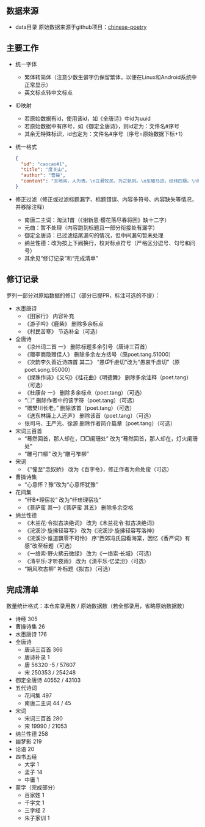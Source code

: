 ## 数据来源

- data目录 原始数据来源于github项目：[chinese-poetry](https://github.com/chinese-poetry/chinese-poetry)

## 主要工作

- 统一字体
    - 繁体转简体（注意少数生僻字仍保留繁体，以便在Linux和Android系统中正常显示）
    - 英文标点转中文标点

- ID映射
    - 若原始数据有id，使用该id，如《全唐诗》中id为uuid
    - 若原始数据中有序号，如《御定全唐诗》，则id定为：文件名#序号
    - 其余无特殊标识，id也定为：文件名#序号（序号=原始数据下标+1）

- 统一格式
  ```json
  {
    "id": "caocao#1",
    "title": "度关山",
    "author": "曹操",
    "content": "天地间，人为贵。\n立君牧民，为之轨则。\n车辙马迹，经纬四极。\n黜陟幽明，黎庶繁息。\n于铄贤圣，总统邦域。\n封建五爵，井田刑狱。\n有燔丹书，无普赦赎。\n皋陶甫侯，何有失职？\n嗟哉后世，改制易律。\n劳民为君，役赋其力。\n舜漆食器，畔者十国，\n不及唐尧，采椽不斫。\n世叹伯夷，欲以厉俗。\n侈恶之大，俭为共德。\n许由推让，岂有讼曲？\n兼爱尚同，疏者为戚。"
  }
  ```

- 修正过滤（修正或过滤标题漏字、标题错误、内容多符号、内容缺失等情况，并移除注释）
    - 南唐二主词：淘汰1首（《谢新恩·樱花落尽春将困》缺十二字）
    - 元曲：暂不处理（内容跑到标题且一部分衔接处有漏字）
    - 御定全唐诗：已过滤结尾漏句的情况，但中间漏句暂未处理
    - 纳兰性德：改为按上下阙换行，校对标点符号（严格区分逗号、句号和问号）
    - 其余见“修订记录”和“完成清单”

## 修订记录

罗列一部分对原始数据的修订（部分已提PR，标注可选的不提）：

- 水墨唐诗
    - 《田家行》 内容补充
    - 《游子吟》《鹿柴》 删除多余标点
    - 《村民苦寒》 节选补全（可选）
- 全唐诗
    - 《凉州词二首 一》 删除标题多余引号（唐诗三百首）
    - 《赠李商隐赠佳人》 删除多余左方括号（原poet.tang.51000）
    - 《次韵李久善近诗四首 其二》 “愚千慮切”改为“愚衷千虑切”（原poet.song.95000）
    - 《绿珠作诗》《又句》《桂花曲》《明德舞》 删除多余注释（poet.tang）（可选）
    - 《杜康台 一》 删除多余标点（poet.tang）（可选）
    - “〖〗” 删除作者中的该字符（poet.tang）（可选）
    - “赠樊川长老。” 删除该首（poet.tang）（可选）
    - 《送东林廉上人还庐》 删除该首（poet.tang）（可选）
    - 张司马、王严光、徐源 删除作者简介篇章（poet.tang）（可选）
- 宋词三百首
    - “蓦然回首，那人却在，□□阑珊处” 改为“蓦然回首，那人却在，灯火阑珊处”
    - “雕弓ㄇ柳” 改为“雕弓笮柳”
- 宋词
    - 《“僮至”念奴娇》 改为《百字令》，修正作者为俞处俊（可选）
- 曹操诗集
    - “心意怀？豫”改为“心意怀犹豫”
- 花间集
    - “纤B*理宿妆” 改为“纤珪理宿妆”
    - 《菩萨蛮 其一》《菩萨蛮 其五》 删除多余空格
- 纳兰性德
    - 《木兰花·令拟古决绝词》 改为《木兰花令·拟古决绝词》
    - 《浣溪沙·旋拂轻容写》 改为《浣溪沙·旋拂轻容写洛神》
    - 《浣溪沙·谁道飘零不可怜》 序“西郊冯氏园看海棠，因忆《香严词》有感”改至标题（可选）
    - 《一络索·野火拂云微绿》 改为《一络索·长城》（可选）
    - 《清平乐·才听夜雨》 改为《清平乐·忆梁汾》（可选）
    - “朔风吹古柳” 补标题《拟古》（可选）

## 完成清单

数量统计格式：本仓库录用数 / 原始数据数（若全部录用，省略原始数据数）

- 诗经 305
- 曹操诗集 26
- 水墨唐诗 176
- 全唐诗
    - 唐诗三百首 366
    - 唐诗补录 1
    - 唐 56320 -5 / 57607
    - 宋 250353 / 254248
- 御定全唐诗 40552 / 43103
- 五代诗词
    - 花间集 497
    - 南唐二主词 44 / 45
- 宋词
    - 宋词三百首 280
    - 宋 19990 / 21053
- 纳兰性德 258
- 幽梦影 219
- 论语 20
- 四书五经
    - 大学 1
    - 孟子 14
    - 中庸 1
- 蒙学（完成部分）
    - 百家姓 1
    - 千字文 1
    - 三字经 2
    - 朱子家训 1